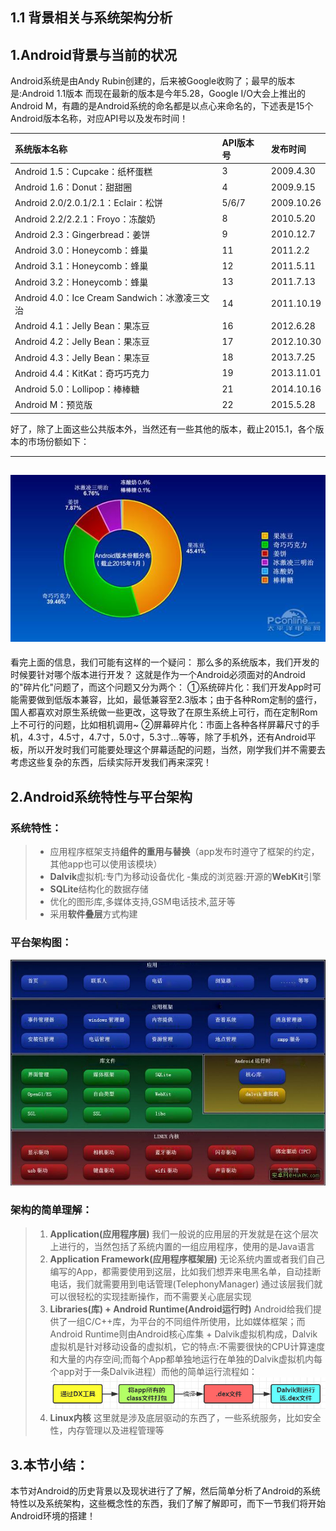 ## 1.1 背景相关与系统架构分析



## 1.Android背景与当前的状况

Android系统是由Andy Rubin创建的，后来被Google收购了；最早的版本是:Android 1.1版本 而现在最新的版本是今年5.28，Google I/O大会上推出的Android M，有趣的是Android系统的命名都是以点心来命名的，下述表是15个Android版本名称，对应API号以及发布时间！

| 系统版本名称                                  | API版本号 | 发布时间   |
| :-------------------------------------------- | :-------- | :--------- |
| Android 1.5：Cupcake：纸杯蛋糕                | 3         | 2009.4.30  |
| Android 1.6：Donut：甜甜圈                    | 4         | 2009.9.15  |
| Android 2.0/2.0.1/2.1：Eclair：松饼           | 5/6/7     | 2009.10.26 |
| Android 2.2/2.2.1：Froyo：冻酸奶              | 8         | 2010.5.20  |
| Android 2.3：Gingerbread：姜饼                | 9         | 2010.12.7  |
| Android 3.0：Honeycomb：蜂巢                  | 11        | 2011.2.2   |
| Android 3.1：Honeycomb：蜂巢                  | 12        | 2011.5.11  |
| Android 3.2：Honeycomb：蜂巢                  | 13        | 2011.7.13  |
| Android 4.0：Ice Cream Sandwich：冰激凌三文治 | 14        | 2011.10.19 |
| Android 4.1：Jelly Bean：果冻豆               | 16        | 2012.6.28  |
| Android 4.2：Jelly Bean：果冻豆               | 17        | 2012.10.30 |
| Android 4.3：Jelly Bean：果冻豆               | 18        | 2013.7.25  |
| Android 4.4：KitKat：奇巧巧克力               | 19        | 2013.11.01 |
| Android 5.0：Lollipop：棒棒糖                 | 21        | 2014.10.16 |
| Android M：预览版                             | 22        | 2015.5.28  |

好了，除了上面这些公共版本外，当然还有一些其他的版本，截止2015.1，各个版本的市场份额如下：

------

## ![Android系统份额分布图(截止2015年1月)](./81149929.png)

看完上面的信息，我们可能有这样的一个疑问： 那么多的系统版本，我们开发的时候要针对哪个版本进行开发？ 这就是作为一个Android必须面对的Android的"碎片化"问题了，而这个问题又分为两个： ①系统碎片化：我们开发App时可能需要做到低版本兼容，比如，最低兼容至2.3版本；由于各种Rom定制的盛行，国人都喜欢对原生系统做一些更改，这导致了在原生系统上可行，而在定制Rom上不可行的问题，比如相机调用~ ②屏幕碎片化：市面上各种各样屏幕尺寸的手机，4.3寸，4.5寸，4.7寸，5.0寸，5.3寸...等等，除了手机外，还有Android平板，所以开发时我们可能要处理这个屏幕适配的问题，当然，刚学我们并不需要去考虑这些复杂的东西，后续实际开发我们再来深究！

## 2.Android系统特性与平台架构

### 系统特性：

> - 应用程序框架支持**组件的重用与替换**（app发布时遵守了框架的约定，其他app也可以使用该模块）
> - **Dalvik**虚拟机:专门为移动设备优化 -集成的浏览器:开源的**WebKit**引擎
> - **SQLite**结构化的数据存储
> - 优化的图形库,多媒体支持,GSM电话技术,蓝牙等
> - 采用**软件叠层**方式构建

### 平台架构图：

![Android平台架构图](./16510882.png)

### 架构的简单理解：

> 1. **Application(应用程序层)** 我们一般说的应用层的开发就是在这个层次上进行的，当然包括了系统内置的一组应用程序，使用的是Java语言
> 2. **Application Framework(应用程序框架层)** 无论系统内置或者我们自己编写的App，都需要使用到这层，比如我们想弄来电黑名单，自动挂断电话，我们就需要用到电话管理(TelephonyManager) 通过该层我们就可以很轻松的实现挂断操作，而不需要关心底层实现
> 3. **Libraries(库) + Android Runtime(Android运行时)** Android给我们提供了一组C/C++库，为平台的不同组件所使用，比如媒体框架；而Android Runtime则由Android核心库集 + Dalvik虚拟机构成，Dalvik虚拟机是针对移动设备的虚拟机，它的特点:不需要很快的CPU计算速度和大量的内存空间;而每个App都单独地运行在单独的Dalvik虚拟机内每个app对于一条Dalvik进程）而他的简单运行流程如： ![Dalvik的运行流程](./12352621.png)
> 4. **Linux内核** 这里就是涉及底层驱动的东西了，一些系统服务，比如安全性，内存管理以及进程管理等

## 3.本节小结：

本节对Android的历史背景以及现状进行了了解，然后简单分析了Android的系统特性以及系统架构，这些概念性的东西，我们了解了解即可，而下一节我们将开始Android环境的搭建！